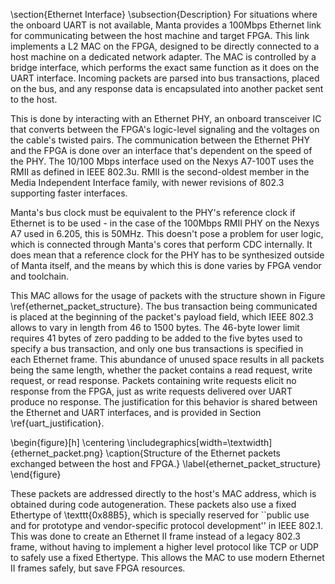 \section{Ethernet Interface}
\subsection{Description}
For situations where the onboard UART is not available, Manta provides a 100Mbps Ethernet link for communicating between the host machine and target FPGA. This link implements a L2 MAC on the FPGA, designed to be directly connected to a host machine on a dedicated network adapter. The MAC is controlled by a bridge interface, which performs the exact same function as it does on the UART interface. Incoming packets are parsed into bus transactions, placed on the bus, and any response data is encapsulated into another packet sent to the host.

This is done by interacting with an Ethernet PHY, an onboard transceiver IC that converts between the FPGA's logic-level signaling and the voltages on the cable's twisted pairs. The communication between the Ethernet PHY and the FPGA is done over an interface that's dependent on the speed of the PHY. The 10/100 Mbps interface used on the Nexys A7-100T uses the RMII as defined in IEEE 802.3u. RMII is the second-oldest member in the Media Independent Interface family, with newer revisions of 802.3 supporting faster interfaces.

Manta's bus clock must be equivalent to the PHY's reference clock if Ethernet is to be used - in the case of the 100Mbps RMII PHY on the Nexys A7 used in 6.205, this is 50MHz. This doesn't pose a problem for user logic, which is connected through Manta's cores that perform CDC internally. It does mean that a reference clock for the PHY has to be synthesized outside of Manta itself, and the means by which this is done varies by FPGA vendor and toolchain.

This MAC allows for the usage of packets with the structure shown in Figure \ref{ethernet_packet_structure}. The bus transaction being communicated is placed at the beginning of the packet's payload field, which IEEE 802.3 allows to vary in length from 46 to 1500 bytes. The 46-byte lower limit requires 41 bytes of zero padding to be added to the five bytes used to specify a bus transaction, and only one bus transactions is specified in each Ethernet frame. This abundance of unused space results in all packets being the same length, whether the packet contains a read request, write request, or read response. Packets containing write requests elicit no response from the FPGA, just as write requests delivered over UART produce no response. The justification for this behavior is shared between the Ethernet and UART interfaces, and is provided in Section \ref{uart_justification}.

\begin{figure}[h]
\centering
\includegraphics[width=\textwidth]{ethernet_packet.png}
\caption{Structure of the Ethernet packets exchanged between the host and FPGA.}
\label{ethernet_packet_structure}
\end{figure}

These packets are addressed directly to the host's MAC address, which is obtained during code autogeneration. These packets also use a fixed Ethertype of \texttt{0x88B5}, which is specially reserved for ``public use and for prototype and vendor-specific protocol development'' in IEEE 802.1. This was done to create an Ethernet II frame instead of a legacy 802.3 frame, without having to implement a higher level protocol like TCP or UDP to safely use a fixed Ethertype. This allows the MAC to use modern Ethernet II frames safely, but save FPGA resources.